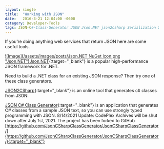 ```yaml
---
layout: single
title:  "Working with JSON"
date:   2016-3-21 12:04:00 -0600
category: Developer-Tools
tags: JSON-C#-Class-Generator JSON Json.NET json2csharp Serialization Serializing Deserializing
---
```


If you're doing anything web services that return JSON here are some useful tools.

[![Image](/assets/images/posts/Json.NET NuGet Icon.png "Json.NET")Json.NET](https://www.nuget.org/packages/Newtonsoft.Json/ "Json.NET"){:target="_blank"} is a popular high-performance JSON framework for .NET.

Need to build a .NET class for an existing JSON response?  Then try one of these class generators.

[JSON2CSharp](http://json2csharp.com/ "JSON2CSharp"){:target="_blank"} is an online tool that generates c# classes from JSON.

[JSON C# Class Generator](http://jsonclassgenerator.codeplex.com/ "jsonclassgenerator"){:target="_blank"} is an application that generates C# classes from a sample JSON text, so you can use strongly typed programming with JSON.  8/14/2021 Update: CodePlex Archives will be shut down after July 1st, 2021.  The project has been forked to GitHub [https://github.com/JsonCSharpClassGenerator/JsonCSharpClassGenerator/](https://github.com/JsonCSharpClassGenerator/JsonCSharpClassGenerator/){:target="_blank"}